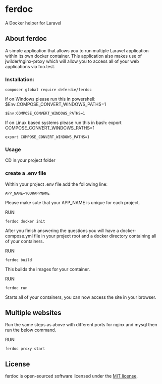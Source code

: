 # ferdoc
A Docker helper for Laravel

## About ferdoc

A simple application that allows you to run multiple Laravel application within its own docker container. 
This application also makes use of jwilder/nginx-proxy which will allow you to access all of your web applications via foo.test.

### Installation:

    composer global require deferdie/ferdoc
    
If on Windows please run this in powershell: $Env:COMPOSE_CONVERT_WINDOWS_PATHS=1

    $Env:COMPOSE_CONVERT_WINDOWS_PATHS=1
    
If on Linux based systems please run this in bash: export COMPOSE_CONVERT_WINDOWS_PATHS=1

    export COMPOSE_CONVERT_WINDOWS_PATHS=1

### Usage
CD in your project folder

### create a .env file
Within your project .env file add the following line: 

    APP_NAME=YOURAPPNAME

Please make sute that your APP_NAME is unique for each project.

RUN

    ferdoc docker init
    
After you finish answering the questions you will have a docker-compose.yml file in your project root and a docker directory containing all of your containers.

RUN

    ferdoc build

This builds the images for your container.

RUN

    ferdoc run

Starts all of your containers, you can now access the site in your browser.


## Multiple websites
Run the same steps as above with different ports for nginx and mysql then run the below command.

RUN

    ferdoc proxy start

## License

ferdoc is open-sourced software licensed under the [MIT license](https://opensource.org/licenses/MIT).
